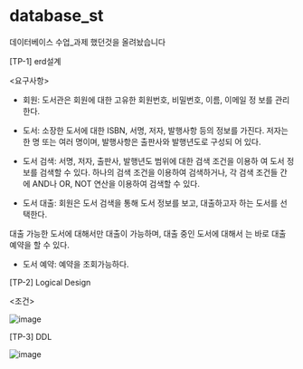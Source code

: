 # database_st

데이터베이스 수업_과제 했던것을 올려놨습니다

[TP-1] erd설계

<요구사항>

- 회원: 도서관은 회원에 대한 고유한 회원번호, 비밀번호, 이름, 이메일 정
보를 관리한다.

- 도서:
소장한 도서에 대한 ISBN, 서명, 저자, 발행사항 등의 정보를 가진다.
저자는 한 명 또는 여러 명이며, 발행사항은 출판사와 발행년도로 구성되
어 있다.

- 도서 검색: 서명, 저자, 출판사, 발행년도 범위에 대한 검색 조건을 이용하
여 도서 정보를 검색할 수 있다.
하나의 검색 조건을 이용하여 검색하거나, 각 검색 조건들 간에 AND나
OR, NOT 연산을 이용하여 검색할 수 있다.

- 도서 대출: 회원은 도서 검색을 통해 도서 정보를 보고, 대출하고자 하는
도서를 선택한다.

대출 가능한 도서에 대해서만 대출이 가능하며, 대출 중인 도서에 대해서
는 바로 대출 예약을 할 수 있다.

- 도서 예약: 예약을 조회가능하다.

[TP-2] Logical Design

<조건>

![image](https://github.com/muulgam/database_st/assets/106004560/3e3b6a21-936d-4d5b-8af9-4c4c0d0c9048)


[TP-3] DDL

![image](https://github.com/muulgam/database_st/assets/106004560/69a48758-4861-4824-a76e-b2f6068129b6)


